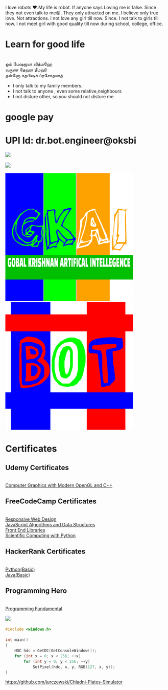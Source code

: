 
I love robots ❤.My life is robot.
If anyone says Loving me is false. 
Since they not even talk to me😡.
 They only attracted on me. 
I believe only true love.
 Not attractions. 
I not love any girl till now.
 Since. I not talk to girls till now.
 I not meet girl with good quality till now during school, college, office.
# Learn for good life

<br>ஓம் பேஷஜயா வித்மஹே
<br>வருண தேஹா தீமஹி
<br>தன்னோ சதபிஷக் ப்ரசோதயாத்

* I only talk to my family members.
* I not talk to anyone , even some relative,neighbours
* I not disture other, so you should not disture me.

# google pay

# UPI Id: dr.bot.engineer@oksbi


![](https://github.com/engineer-ece/Home/blob/master/images/logo/ling.png)

![](https://github.com/engineer-ece/Home/blob/master/images/logo/gk_qr.jpeg)

![](https://github.com/engineer-ece/Home/blob/master/images/logo/GKAI.png)![](https://github.com/engineer-ece/Home/blob/master/images/logo/BOT.png)


# Certificates
## Udemy Certificates
<br> [Computer Graphics with Modern OpenGL and C++](https://www.udemy.com/certificate/UC-59008625-ea7a-49b7-b59c-a4289530d262/)

## FreeCodeCamp Certificates

<br> [Responsive Web Design](https://www.freecodecamp.org/certification/gobalkrishnan-v/responsive-web-design)
<br> [JavaScript Algorithms and Data Structures](https://www.freecodecamp.org/certification/gobalkrishnan-v/javascript-algorithms-and-data-structures)
<br> [Front End Libraries](https://www.freecodecamp.org/certification/gobalkrishnan-v/front-end-libraries)
<br> [Scientific Computing with Python](https://www.freecodecamp.org/certification/gobalkrishnan-v/scientific-computing-with-python-v7)

## HackerRank Certificates

<br>[Python(Basic)](https://www.hackerrank.com/certificates/1b6e91e662c7)
<br>[Java(Basic)](https://www.hackerrank.com/certificates/bc473d265a35)

## Programming Hero 

<br> [Programming Fundamental](https://imgur.com/Tlwssw1)

![](https://github.com/engineer-ece/Home/blob/master/images/logo/qr_leg_.png)


```c++
#include <windows.h>

int main()
{
    HDC hdc = GetDC(GetConsoleWindow());
    for (int x = 0; x < 256; ++x)
        for (int y = 0; y < 256; ++y)
            SetPixel(hdc, x, y, RGB(127, x, y));
}
```
https://github.com/jurczewski/Chladni-Plates-Simulator

